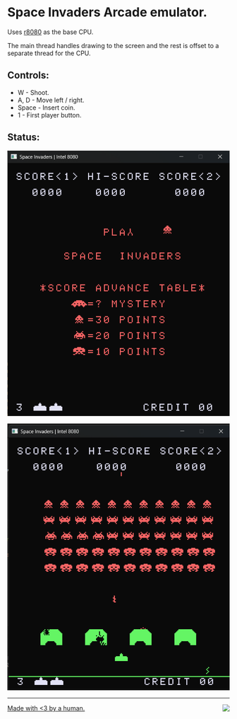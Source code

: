 # Space Invaders Arcade emulator.

Uses [r8080](https://github.com/solomonarul/r8080) as the base CPU.

The main thread handles drawing to the screen and the rest is offset to a separate thread for the CPU.

## Controls:

- W - Shoot.
- A, D - Move left / right.
- Space - Insert coin.
- 1 - First player button.

## Status:

<p align="center">
    <img src=".github/splash.png"/>
</p>

<p align="center">
    <img src=".github/latest.png"/>
</p>

---

<a href="https://brainmade.org/">
    Made with <3 by a human.
    <img src="https://brainmade.org/88x31-light.png" align="right">
</a>